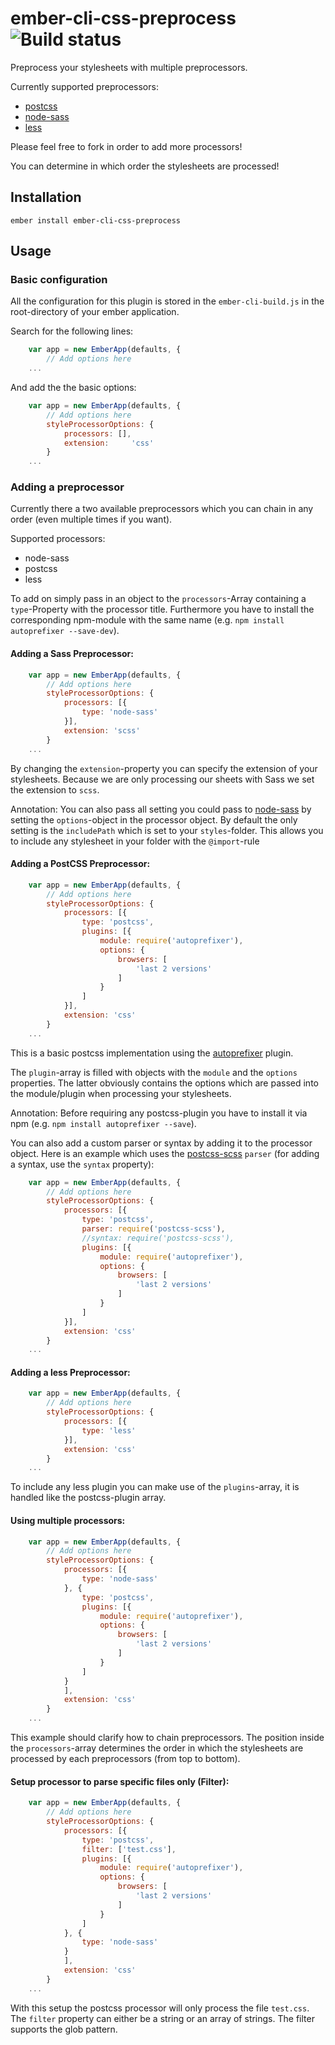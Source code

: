 # ember-cli-css-preprocess ![Build status](https://travis-ci.org/n1ru4l/ember-cli-css-preprocess.svg?branch=develop "Build Status")
Preprocess your stylesheets with multiple preprocessors.

Currently supported preprocessors:
- [postcss](https://github.com/postcss/postcss)
- [node-sass](https://www.npmjs.com/package/node-sass)
- [less](https://www.npmjs.com/package/less)

Please feel free to fork in order to add more processors!

You can determine in which order the stylesheets are processed!

## Installation

```shell
ember install ember-cli-css-preprocess
```

## Usage
### Basic configuration
All the configuration for this plugin is stored in the `ember-cli-build.js` in the root-directory of your ember application.

Search for the following lines:

```javascript
    var app = new EmberApp(defaults, {
        // Add options here
    ...
```

And add the the basic options:

```javascript
    var app = new EmberApp(defaults, {
        // Add options here
        styleProcessorOptions: {
            processors: [],
            extension:     'css'
        }
    ...
```

### Adding a preprocessor
Currently there a two available preprocessors which you can chain in any order (even multiple times if you want).

Supported processors:
- node-sass
- postcss
- less

To add on simply pass in an object to the `processors`-Array containing a `type`-Property with the processor title.
Furthermore you have to install the corresponding npm-module with the same name (e.g. `npm install autoprefixer --save-dev`).


#### Adding a Sass Preprocessor:

```javascript
    var app = new EmberApp(defaults, {
        // Add options here
        styleProcessorOptions: {
            processors: [{
                type: 'node-sass'
            }],
            extension: 'scss'
        }
    ...
```

By changing the `extension`-property you can specify the extension of your stylesheets. Because we are only processing our sheets with Sass we set the extension to `scss`.

Annotation: You can also pass all setting you could pass to [node-sass](https://github.com/sass/node-sass) by setting the `options`-object in the processor object. By default the only setting is the `includePath` which is set to your `styles`-folder. This allows you to include any stylesheet in your folder with the `@import`-rule

#### Adding a PostCSS Preprocessor:

```javascript
    var app = new EmberApp(defaults, {
        // Add options here
        styleProcessorOptions: {
            processors: [{
                type: 'postcss',
                plugins: [{
                    module: require('autoprefixer'),
                    options: {
                        browsers: [
                            'last 2 versions'
                        ]
                    }
                ]
            }],
            extension: 'css'
        }
    ...
```

This is a basic postcss implementation using the [autoprefixer](https://github.com/postcss/autoprefixer) plugin.

The `plugin`-array is filled with objects with the `module` and the `options` properties. The latter obviously contains the options which are passed into the module/plugin when processing your stylesheets.

Annotation: Before requiring any postcss-plugin you have to install it via npm (e.g. `npm install autoprefixer --save`).

You can also add a custom parser or syntax by adding it to the processor object. Here is an example which uses the [postcss-scss](https://github.com/postcss/postcss-scss) `parser` (for adding a syntax, use the `syntax` property):

```javascript
    var app = new EmberApp(defaults, {
        // Add options here
        styleProcessorOptions: {
            processors: [{
                type: 'postcss',
                parser: require('postcss-scss'),
                //syntax: require('postcss-scss'),
                plugins: [{
                    module: require('autoprefixer'),
                    options: {
                        browsers: [
                            'last 2 versions'
                        ]
                    }
                ]
            }],
            extension: 'css'
        }
    ...
```

#### Adding a less Preprocessor:

```javascript
    var app = new EmberApp(defaults, {
        // Add options here
        styleProcessorOptions: {
            processors: [{
                type: 'less'
            }],
            extension: 'css'
        }
    ...
```

To include any less plugin you can make use of the `plugins`-array, it is handled like the postcss-plugin array.

#### Using multiple processors:

```javascript
    var app = new EmberApp(defaults, {
        // Add options here
        styleProcessorOptions: {
            processors: [{
                type: 'node-sass'
            }, {
                type: 'postcss',
                plugins: [{
                    module: require('autoprefixer'),
                    options: {
                        browsers: [
                            'last 2 versions'
                        ]
                    }
                ]
            }
            ],
            extension: 'css'
        }
    ...
```

This example should clarify how to chain preprocessors. The position inside the `processors`-array determines the order in which the stylesheets are processed by each preprocessors (from top to bottom).

#### Setup processor to parse specific files only (Filter):

```javascript
    var app = new EmberApp(defaults, {
        // Add options here
        styleProcessorOptions: {
            processors: [{
                type: 'postcss',
                filter: ['test.css'],
                plugins: [{
                    module: require('autoprefixer'),
                    options: {
                        browsers: [
                            'last 2 versions'
                        ]
                    }
                ]
            }, {
                type: 'node-sass'
            }
            ],
            extension: 'css'
        }
    ...
```

With this setup the postcss processor will only process the file `test.css`. The `filter` property can either be a string or an array of strings.
The filter supports the glob pattern.
